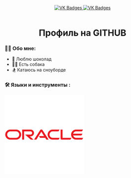 <div id="badges" align = "center">
  <a href= "https://vk.com/moya_stranitca">
     <img src = "https://img.shields.io/badge/VK-blue?style=for-the-badge&logo=VK&logoColor=white" alt="VK Badges"/>
  </a>
    <a href= "https://mail.google.com/mail/u/0/?tab=rm&ogbl#inbox">
      <img src = "https://img.shields.io/badge/EMAIL-red?style=for-the-badge&logo=Gmail&logoColor=white" alt="VK Badges"/>
    </a>
</div>

<div id="viewprof" align="center" >
<img src="https://komarev.com/ghpvc/?username=ZiborovaDaria&style=flat-square&color=blue " alt=""/>
</div>

<div id="heythere" align="center">
<h1> Профиль на GITHUB </h1>
</div>

### 👩‍💻 Обо мне: 

- 🧠 Люблю шоколад
- 🚴‍♀️ Есть собака
- 🏂 Катаюсь на сноуборде

### 🛠️ Языки и инструменты :

<div>
  <img src = "https://github.com/devicons/devicon/blob/master/icons/oracle/oracle-original.svg">
</div>
